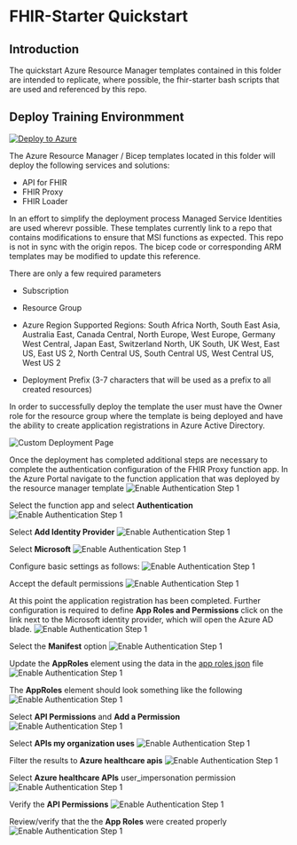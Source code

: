 # FHIR-Starter Quickstart   

## Introduction 

The quickstart Azure Resource Manager templates contained in this folder are intended to replicate, where possible, the fhir-starter bash scripts that are used and referenced by this repo.


## Deploy Training Environmment

[![Deploy to Azure](https://aka.ms/deploytoazurebutton)](https://portal.azure.com/#create/Microsoft.Template/uri/https%3A%2F%2Fraw.githubusercontent.com%2FToddM2%2Ffhir-starter%2Fquickstarts%2Fquickstarts%2Fdeployfhirtrain.json)

The Azure Resource Manager / Bicep templates located in this folder will deploy the following services and solutions:
+ API for FHIR
+ FHIR Proxy
+ FHIR Loader

In an effort to simplify the deployment process Managed Service Identities are used wherevr possible. These templates currently link to a repo that contains modifications to ensure that MSI functions as expected. This repo is not in sync with the origin repos. The bicep code or corresponding ARM templates may be modified to update this reference.

There are only a few required parameters 
+ Subscription
+ Resource Group
+ Azure Region
Supported Regions:
    South Africa North,
    South East Asia,
    Australia East,
    Canada Central,
    North Europe,
    West Europe,
    Germany West Central,
    Japan East,
    Switzerland North,
    UK South,
    UK West,
    East US,
    East US 2,
    North Central US,
    South Central US,
    West Central US,
    West US 2
    
+ Deployment Prefix (3-7 characters that will be used as a prefix to all created resources)

In order to successfully deploy the template the user must have the Owner role for the resource group where the template is being deployed and have the ability to create application registrations in Azure Active Directory.


![Custom Deployment Page](./images/deploytrainenvportal.png)

Once the deployment has completed additional steps are necessary to complete the authentication configuration of the FHIR Proxy function app.
In the Azure Portal navigate to the function application that was deployed by the resource manager template
![Enable Authentication Step 1](./images/FHIR-PROXY-AUTH1.png)

Select the function app and select **Authentication**
![Enable Authentication Step 1](./images/FHIR-PROXY-AUTH2.png)

Select **Add Identity Provider**
![Enable Authentication Step 1](./images/FHIR-PROXY-AUTH3.png)

Select **Microsoft**
![Enable Authentication Step 1](./images/FHIR-PROXY-AUTH4.png)

Configure basic settings as follows:
![Enable Authentication Step 1](./images/FHIR-PROXY-AUTH5a.png)



Accept the default permissions
![Enable Authentication Step 1](./images/FHIR-PROXY-AUTH6.png)

At this point the application registration has been completed. Further configuration is required to define **App Roles and Permissions** click on the link next to the Microsoft identity provider, which will open the Azure AD blade.
![Enable Authentication Step 1](./images/FHIR-PROXY-AUTH7.png)

Select the **Manifest** option
![Enable Authentication Step 1](./images/FHIR-PROXY-AUTH8.png)

Update the **AppRoles** element using the data in the [app roles json](./fhirproxyroles.json) file
![Enable Authentication Step 1](./images/FHIR-PROXY-AUTH9.png)

The **AppRoles** element should look something like the following
![Enable Authentication Step 1](./images/FHIR-PROXY-AUTH10.png)

Select **API Permissions** and **Add a Permission**
![Enable Authentication Step 1](./images/FHIR-PROXY-AUTH11.png)

Select **APIs my organization uses**
![Enable Authentication Step 1](./images/FHIR-PROXY-AUTH12.png)

Filter the results to **Azure healthcare apis**
![Enable Authentication Step 1](./images/FHIR-PROXY-AUTH13.png)

Select **Azure healthcare APIs** user_impersonation permission
![Enable Authentication Step 1](./images/FHIR-PROXY-AUTH14.png)

Verify the **API Permissions**
![Enable Authentication Step 1](./images/FHIR-PROXY-AUTH15.png)

Review/verify that the the **App Roles** were created properly
![Enable Authentication Step 1](./images/FHIR-PROXY-AUTH16.png)